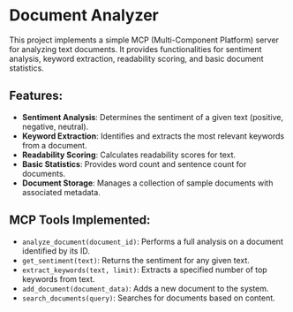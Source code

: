 # Document Analyzer

This project implements a simple MCP (Multi-Component Platform) server for analyzing text documents. It provides functionalities for sentiment analysis, keyword extraction, readability scoring, and basic document statistics.

## Features:
- **Sentiment Analysis**: Determines the sentiment of a given text (positive, negative, neutral).
- **Keyword Extraction**: Identifies and extracts the most relevant keywords from a document.
- **Readability Scoring**: Calculates readability scores for text.
- **Basic Statistics**: Provides word count and sentence count for documents.
- **Document Storage**: Manages a collection of sample documents with associated metadata.

## MCP Tools Implemented:
- `analyze_document(document_id)`: Performs a full analysis on a document identified by its ID.
- `get_sentiment(text)`: Returns the sentiment for any given text.
- `extract_keywords(text, limit)`: Extracts a specified number of top keywords from text.
- `add_document(document_data)`: Adds a new document to the system.
- `search_documents(query)`: Searches for documents based on content.